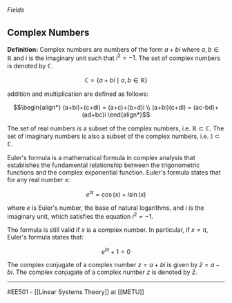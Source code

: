 ###### Fields ######
## Complex Numbers ##

**Definition:** Complex numbers are numbers of the form $a+bi$ where $a,b \in \mathbb{R}$ and $i$ is the imaginary unit such that $i^2=-1$. The set of complex numbers is denoted by $\mathbb{C}$. 

 $$\mathbb{C} = \{a+bi \mid a,b \in \mathbb{R}\}$$

 addition and multiplication are defined as follows:

$$\begin{align*}
(a+bi)+(c+di) = (a+c)+(b+d)i \\
(a+bi)(c+di) = (ac-bd)+(ad+bc)i
\end{align*}$$



The set of real numbers is a subset of the complex numbers, i.e. $\mathbb{R} \subset \mathbb{C}$. The set of imaginary numbers is also a subset of the complex numbers, i.e. $\mathbb{I} \subset \mathbb{C}$. 

Euler's formula is a mathematical formula in complex analysis that establishes the fundamental relationship between the trigonometric functions and the complex exponential function. Euler's formula states that for any real number $x$:

$$e^{ix} = \cos(x) + i \sin(x)$$

where $e$ is Euler's number, the base of natural logarithms, and $i$ is the imaginary unit, which satisfies the equation $i^2 = −1$.

The formula is still valid if $x$ is a complex number. In particular, if $x = \pi$, Euler's formula states that:

$$e^{i\pi} + 1 = 0$$

The complex conjugate of a complex number $z = a + bi$ is given by $\bar{z} = a - bi$. The complex conjugate of a complex number $z$ is denoted by $\bar{z}$.


-----
#EE501 - [[Linear Systems Theory]] at [[METU]]